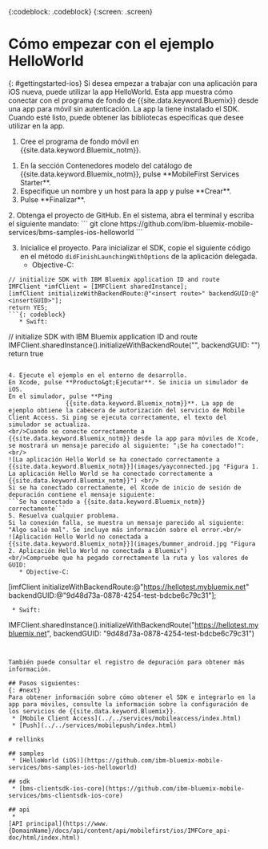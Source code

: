 <!-- Attribute definitions -->
{:codeblock: .codeblock}
{:screen: .screen}

# Cómo empezar con el ejemplo HelloWorld
{: #gettingstarted-ios}
Si desea empezar a trabajar con una aplicación para iOS nueva, puede utilizar la app HelloWorld. Esta app muestra cómo conectar con el programa de fondo de {{site.data.keyword.Bluemix}} desde una app para móvil sin autenticación. La app la tiene instalado el SDK. Cuando esté listo, puede obtener las bibliotecas específicas que desee utilizar en la app.

1. Cree el programa de fondo móvil en {{site.data.keyword.Bluemix_notm}}.
<ol>
	<li>En la sección Contenedores modelo del catálogo de {{site.data.keyword.Bluemix_notm}}, pulse **MobileFirst Services Starter**.</li>
    <li>Especifique un nombre y un host para la app y pulse **Crear**.</li>
    <li>Pulse **Finalizar**. </li>
</ol>
2. Obtenga el proyecto de GitHub.
En el sistema, abra el terminal y escriba el siguiente mandato:
```
git clone https://github.com/ibm-bluemix-mobile-services/bms-samples-ios-helloworld
```

3. Inicialice el proyecto.
Para inicializar el SDK, copie el siguiente código en el método `didFinishLaunchingWithOptions` de la aplicación delegada.
   * Objective-C:
```
// initialize SDK with IBM Bluemix application ID and route
IMFClient *imfClient = [IMFClient sharedInstance];
[imfClient initializeWithBackendRoute:@"<insert route>" backendGUID:@"<insertGUID>"];
return YES;
```{: codeblock}
   * Swift:
```
// initialize SDK with IBM Bluemix application ID and route
IMFClient.sharedInstance().initializeWithBackendRoute("<insert route>", backendGUID: "<insertGUID>")
return true
```{: codeblock}

4. Ejecute el ejemplo en el entorno de desarrollo.
En Xcode, pulse **Producto&gt;Ejecutar**. Se inicia un simulador de iOS.
En el simulador, pulse **Ping
                {{site.data.keyword.Bluemix_notm}}**. La app de ejemplo obtiene la cabecera de autorización del servicio de Mobile Client Access. Si ping se ejecuta correctamente, el texto del simulador se actualiza.
<br/>Cuando se conecte correctamente a {{site.data.keyword.Bluemix_notm}} desde la app para móviles de Xcode, se mostrará un mensaje parecido al siguiente: "¡Se ha conectado!":<br/>
![La aplicación Hello World se ha conectado correctamente a {{site.data.keyword.Bluemix_notm}}](images/yayconnected.jpg "Figura 1. La aplicación Hello World se ha conectado correctamente a {{site.data.keyword.Bluemix_notm}}") <br/>
Si se ha conectado correctamente, el Xcode de inicio de sesión de depuración contiene el mensaje siguiente:
```Se ha conectado a {{site.data.keyword.Bluemix_notm}} correctamente```
5. Resuelva cualquier problema.
Si la conexión falla, se muestra un mensaje parecido al siguiente: "Algo salió mal". Se incluye más información sobre el error.<br/>
![Aplicación Hello World no conectada a {{site.data.keyword.Bluemix_notm}}](images/bummer_android.jpg "Figura 2. Aplicación Hello World no conectada a Bluemix")
<br/>Compruebe que ha pegado correctamente la ruta y los valores de GUID:
   * Objective-C:
  ```
  [imfClient initializeWithBackendRoute:@"https://hellotest.mybluemix.net"
  backendGUID:@"9d48d73a-0878-4254-test-bdcbe6c79c31"];
  ``` {: codeblock}
   * Swift:
  ```
  IMFClient.sharedInstance().initializeWithBackendRoute("https://hellotest.mybluemix.net", backendGUID: "9d48d73a-0878-4254-test-bdcbe6c79c31")
  ```{: codeblock}


También puede consultar el registro de depuración para obtener más información.

## Pasos siguientes:
{: #next}
Para obtener información sobre cómo obtener el SDK e integrarlo en la app para móviles, consulte la información sobre la configuración de los servicios de {{site.data.keyword.Bluemix}}.
   * [Mobile Client Access](../../services/mobileaccess/index.html)
   * [Push](../../services/mobilepush/index.html)

# rellinks

## samples
   * [HelloWorld (iOS)](https://github.com/ibm-bluemix-mobile-services/bms-samples-ios-helloworld)

## sdk
   * [bms-clientsdk-ios-core](https://github.com/ibm-bluemix-mobile-services/bms-clientsdk-ios-core)

## api
   *
[API principal](https://www.{DomainName}/docs/api/content/api/mobilefirst/ios/IMFCore_api-doc/html/index.html)
